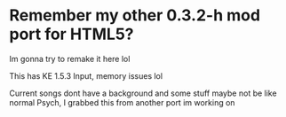 # Remember my other 0.3.2-h mod port for HTML5?

Im gonna try to remake it here lol

This has KE 1.5.3 Input, memory issues lol

Current songs dont have a background and some stuff maybe not be like normal Psych, I grabbed this from another port im working on